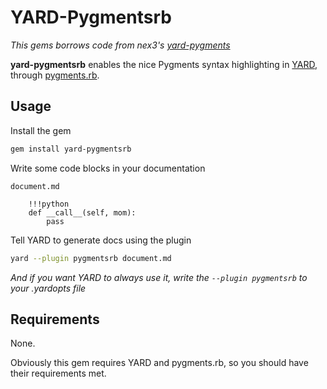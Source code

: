 # YARD-Pygmentsrb

_This gems borrows code from nex3's [yard-pygments](https://github.com/nex3/yard-pygments)_

**yard-pygmentsrb** enables the nice Pygments syntax highlighting in [YARD](http://yardoc.org),
through [pygments.rb](https://github.com/tmm1/pygments.rb).

## Usage

Install the gem

```sh
gem install yard-pygmentsrb
```

Write some code blocks in your documentation

`document.md`
```plain
    !!!python
    def __call__(self, mom):
        pass
```

Tell YARD to generate docs using the plugin

```sh
yard --plugin pygmentsrb document.md
```

_And if you want YARD to always use it, write the `--plugin pygmentsrb` to your
.yardopts file_

## Requirements

None.

Obviously this gem requires YARD and pygments.rb, so you should have their
requirements met.
